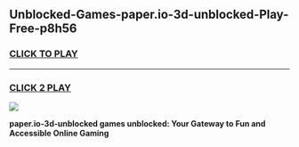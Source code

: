
## Unblocked-Games-paper.io-3d-unblocked-Play-Free-p8h56
<h3>
<a href="https://premium76.site?title=paper.io-3d-unblocked&ref=18A1">CLICK TO PLAY</a></h3>
<hr>

<h3>
<a href="https://premium76.site?title=paper.io-3d-unblocked&ref=18A1">CLICK 2 PLAY</a>
  
</h3>

<a href="https://premium76.site?title=paper.io-3d-unblocked&ref=18A1"><img src="https://clearcache.store/games.png"></a>


**paper.io-3d-unblocked games unblocked: Your Gateway to Fun and Accessible Online Gaming**
